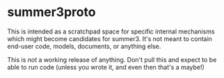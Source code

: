 # summer3proto
This is intended as a scratchpad space for specific internal mechanisms which might become candidates for summer3.
It's not meant to contain end-user code, models, documents, or anything else.

This is _not_ a working release of anything.  Don't pull this and expect to be able to run code (unless you wrote it, and even then that's a maybe!)
